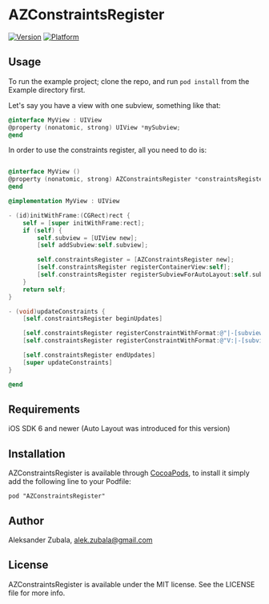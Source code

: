 # AZConstraintsRegister

[![Version](http://cocoapod-badges.herokuapp.com/v/AZConstraintsRegister/badge.png)](http://cocoadocs.org/docsets/AZConstraintsRegister)
[![Platform](http://cocoapod-badges.herokuapp.com/p/AZConstraintsRegister/badge.png)](http://cocoadocs.org/docsets/AZConstraintsRegister)

## Usage

To run the example project; clone the repo, and run `pod install` from the Example directory first.

Let's say you have a view with one subview, something like that:

```objective-c
@interface MyView : UIView
@property (nonatomic, strong) UIView *mySubview;
@end
```
In order to use the constraints register, all you need to do is:

```objective-c

@interface MyView ()
@property (nonatomic, strong) AZConstraintsRegister *constraintsRegister;
@end

@implementation MyView : UIView

- (id)initWithFrame:(CGRect)rect {
	self = [super initWithFrame:rect];
	if (self) {		
		self.subview = [UIView new];
		[self addSubview:self.subview];

		self.constraintsRegister = [AZConstraintsRegister new];
		[self.constraintsRegister registerContainerView:self];
		[self.constraintsRegister registerSubviewForAutoLayout:self.subview forLayoutKey:@"subview"];
	}
	return self;
}

- (void)updateConstraints {
	[self.constraintsRegister beginUpdates]

	[self.constraintsRegister registerConstraintWithFormat:@"|-[subview]-|"];
	[self.constraintsRegister registerConstraintWithFormat:@"V:|-[subview]-|"];

	[self.constraintsRegister endUpdates]
	[super updateConstraints]
}

@end
```

## Requirements

iOS SDK 6 and newer (Auto Layout was introduced for this version)

## Installation

AZConstraintsRegister is available through [CocoaPods](http://cocoapods.org), to install
it simply add the following line to your Podfile:

    pod "AZConstraintsRegister"

## Author

Aleksander Zubala, alek.zubala@gmail.com

## License

AZConstraintsRegister is available under the MIT license. See the LICENSE file for more info.

